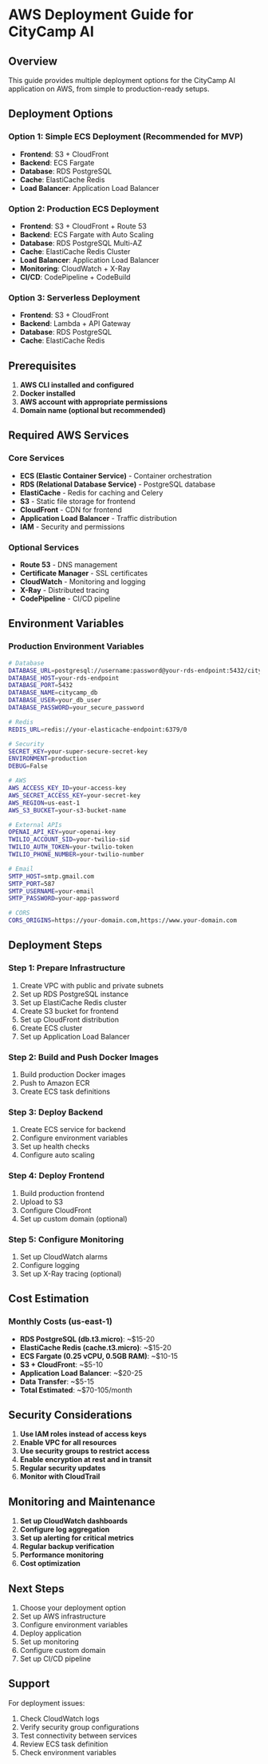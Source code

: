 # AWS Deployment Guide for CityCamp AI

## Overview
This guide provides multiple deployment options for the CityCamp AI application on AWS, from simple to production-ready setups.

## Deployment Options

### Option 1: Simple ECS Deployment (Recommended for MVP)
- **Frontend**: S3 + CloudFront
- **Backend**: ECS Fargate
- **Database**: RDS PostgreSQL
- **Cache**: ElastiCache Redis
- **Load Balancer**: Application Load Balancer

### Option 2: Production ECS Deployment
- **Frontend**: S3 + CloudFront + Route 53
- **Backend**: ECS Fargate with Auto Scaling
- **Database**: RDS PostgreSQL Multi-AZ
- **Cache**: ElastiCache Redis Cluster
- **Load Balancer**: Application Load Balancer
- **Monitoring**: CloudWatch + X-Ray
- **CI/CD**: CodePipeline + CodeBuild

### Option 3: Serverless Deployment
- **Frontend**: S3 + CloudFront
- **Backend**: Lambda + API Gateway
- **Database**: RDS PostgreSQL
- **Cache**: ElastiCache Redis

## Prerequisites

1. **AWS CLI installed and configured**
2. **Docker installed**
3. **AWS account with appropriate permissions**
4. **Domain name (optional but recommended)**

## Required AWS Services

### Core Services
- **ECS (Elastic Container Service)** - Container orchestration
- **RDS (Relational Database Service)** - PostgreSQL database
- **ElastiCache** - Redis for caching and Celery
- **S3** - Static file storage for frontend
- **CloudFront** - CDN for frontend
- **Application Load Balancer** - Traffic distribution
- **IAM** - Security and permissions

### Optional Services
- **Route 53** - DNS management
- **Certificate Manager** - SSL certificates
- **CloudWatch** - Monitoring and logging
- **X-Ray** - Distributed tracing
- **CodePipeline** - CI/CD pipeline

## Environment Variables

### Production Environment Variables
```bash
# Database
DATABASE_URL=postgresql://username:password@your-rds-endpoint:5432/citycamp_db
DATABASE_HOST=your-rds-endpoint
DATABASE_PORT=5432
DATABASE_NAME=citycamp_db
DATABASE_USER=your_db_user
DATABASE_PASSWORD=your_secure_password

# Redis
REDIS_URL=redis://your-elasticache-endpoint:6379/0

# Security
SECRET_KEY=your-super-secure-secret-key
ENVIRONMENT=production
DEBUG=False

# AWS
AWS_ACCESS_KEY_ID=your-access-key
AWS_SECRET_ACCESS_KEY=your-secret-key
AWS_REGION=us-east-1
AWS_S3_BUCKET=your-s3-bucket-name

# External APIs
OPENAI_API_KEY=your-openai-key
TWILIO_ACCOUNT_SID=your-twilio-sid
TWILIO_AUTH_TOKEN=your-twilio-token
TWILIO_PHONE_NUMBER=your-twilio-number

# Email
SMTP_HOST=smtp.gmail.com
SMTP_PORT=587
SMTP_USERNAME=your-email
SMTP_PASSWORD=your-app-password

# CORS
CORS_ORIGINS=https://your-domain.com,https://www.your-domain.com
```

## Deployment Steps

### Step 1: Prepare Infrastructure
1. Create VPC with public and private subnets
2. Set up RDS PostgreSQL instance
3. Set up ElastiCache Redis cluster
4. Create S3 bucket for frontend
5. Set up CloudFront distribution
6. Create ECS cluster
7. Set up Application Load Balancer

### Step 2: Build and Push Docker Images
1. Build production Docker images
2. Push to Amazon ECR
3. Create ECS task definitions

### Step 3: Deploy Backend
1. Create ECS service for backend
2. Configure environment variables
3. Set up health checks
4. Configure auto scaling

### Step 4: Deploy Frontend
1. Build production frontend
2. Upload to S3
3. Configure CloudFront
4. Set up custom domain (optional)

### Step 5: Configure Monitoring
1. Set up CloudWatch alarms
2. Configure logging
3. Set up X-Ray tracing (optional)

## Cost Estimation

### Monthly Costs (us-east-1)
- **RDS PostgreSQL (db.t3.micro)**: ~$15-20
- **ElastiCache Redis (cache.t3.micro)**: ~$15-20
- **ECS Fargate (0.25 vCPU, 0.5GB RAM)**: ~$10-15
- **S3 + CloudFront**: ~$5-10
- **Application Load Balancer**: ~$20-25
- **Data Transfer**: ~$5-15
- **Total Estimated**: ~$70-105/month

## Security Considerations

1. **Use IAM roles instead of access keys**
2. **Enable VPC for all resources**
3. **Use security groups to restrict access**
4. **Enable encryption at rest and in transit**
5. **Regular security updates**
6. **Monitor with CloudTrail**

## Monitoring and Maintenance

1. **Set up CloudWatch dashboards**
2. **Configure log aggregation**
3. **Set up alerting for critical metrics**
4. **Regular backup verification**
5. **Performance monitoring**
6. **Cost optimization**

## Next Steps

1. Choose your deployment option
2. Set up AWS infrastructure
3. Configure environment variables
4. Deploy application
5. Set up monitoring
6. Configure custom domain
7. Set up CI/CD pipeline

## Support

For deployment issues:
1. Check CloudWatch logs
2. Verify security group configurations
3. Test connectivity between services
4. Review ECS task definition
5. Check environment variables 